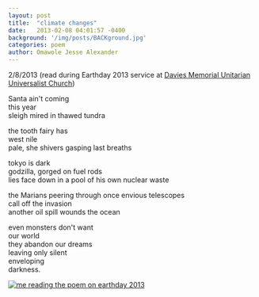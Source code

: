```yaml
---
layout: post
title:  "climate changes"
date:   2013-02-08 04:01:57 -0400
background: '/img/posts/BACKground.jpg'
categories: poem
author: Omawole Jesse Alexander
---
```

2/8/2013 (read during Earthday 2013 service at [Davies Memorial Unitarian Universalist Church](https://www.dmuuc.org))

Santa ain't coming  
this year  
sleigh mired in thawed tundra  

the tooth fairy has  
west nile  
pale, she shivers gasping last breaths  

tokyo is dark  
godzilla, gorged on fuel rods  
lies face down in a pool of his own nuclear waste  

the Marians peering through once envious telescopes  
call off the invasion  
another oil spill wounds the ocean  

even monsters don't want  
our world  
they abandon our dreams  
leaving only silent  
enveloping  
darkness.

[![me reading the poem on earthday 2013](http://img.youtube.com/vi/L7jZSqroTLQ/0.jpg)](http://www.youtube.com/watch?v=L7jZSqroTLQ)
